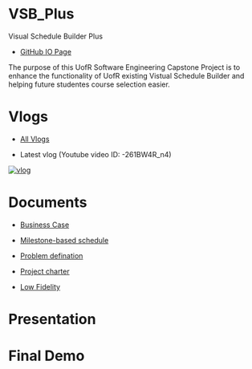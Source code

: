 # VSB_Plus

Visual Schedule Builder Plus

- [GitHub IO Page](https://yang242j.github.io/VSB_Plus)

The purpose of this UofR Software Engineering Capstone Project is to enhance the functionality of UofR existing Vistual Schedule Builder and helping future studentes course selection easier.

# Vlogs

- [All Vlogs](Document/Vlogs/vlog.md)

- Latest vlog (Youtube video ID: -261BW4R_n4)

[![vlog](https://img.youtube.com/vi/-261BW4R_n4/0.jpg)](https://www.youtube.com/watch?v=-261BW4R_n4)

# Documents

- [Business Case](Document/Scrums/Scrum%231/Business_case.pdf)

- [Milestone-based schedule](Document/Milestone_based_schedule.pdf)

- [Problem defination](Document/Problem_definition.md)

- [Project charter](Document/Scrums/Scrum%231/Project_charter.pdf)

- [Low Fidelity](Document/Scrums/Scrum%231/LoFi_1.pdf)

# Presentation

# Final Demo
